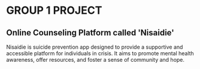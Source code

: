 # GROUP 1 PROJECT
## Online Counseling Platform called 'Nisaidie'

Nisaidie is suicide prevention app designed to provide a supportive and accessible platform for individuals in crisis. It aims to promote mental health awareness, offer resources, and foster a sense of community and hope.

